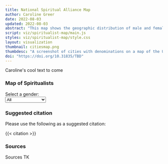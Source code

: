 ```yaml
---
title: National Spiritual Alliance Map 
author: Caroline Greer
date: 2022-08-03
updated: 2022-08-03
abstract: "This map shows the geographic distribution of male and female pastors in the National Spiritual Alliance in 1926 to highlight the large amount of women represented in Spiritualist leadership."
script: viz/spiritualist-map/main.js
styles: viz/spiritualist-map/style.css
layout: visualization
thumbnail: citiesmap.png
thumbdesc: "A screenshot of cities with denominations on a map of the United States."
doi: "https://doi.org/10.31835/TBD"
---
```


Caroline's cool text to come

<div class="viz-block grid-x grid-padding-x">
  <div class="cell medium-12 xlarge-10 large-offset-1">
    <h3 class="graphic-title">Map of Spiritualists</h3>
    <div id="spiritualist-map"></div>
    <!-- add dropdown of genders to filter -->
    <div id="filter" style="width: 30%">
    <label class="gender-dropdown">Select a gender:</label>
      <select name="gender" id="filters">
        <option value="All">All</option>
        <option value="Female">Female preachers</option>
        <option value="Male">Male preachers</option>
        <option value="None">None</option>
        <option value="Unknown">Unknown</option>
      </select>
      </div>
    </div>
</div>

### Suggested citation

Please use the following as a suggested citation:

{{< citation >}}

### Sources

Sources TK
